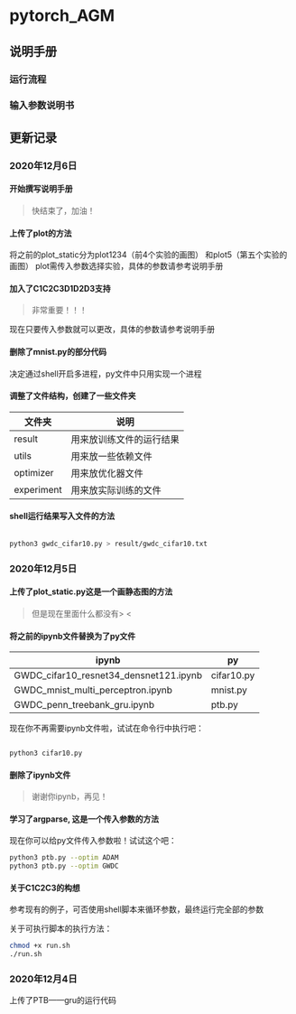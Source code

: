 # pytorch_AGM

## 说明手册

### 运行流程

### 输入参数说明书

## 更新记录
### 2020年12月6日

#### 开始撰写说明手册
>快结束了，加油！

#### 上传了plot的方法
将之前的plot_static分为plot1234（前4个实验的画图）
和plot5（第五个实验的画图）
plot需传入参数选择实验，具体的参数请参考说明手册

#### 加入了C1C2C3D1D2D3支持
>非常重要！！！

现在只要传入参数就可以更改，具体的参数请参考说明手册

#### 删除了mnist.py的部分代码
决定通过shell开启多进程，py文件中只用实现一个进程

#### 调整了文件结构，创建了一些文件夹
|文件夹|说明|
|-----|-----|
|result|用来放训练文件的运行结果|
|utils|用来放一些依赖文件|
|optimizer|用来放优化器文件|
|experiment|用来放实际训练的文件|

#### shell运行结果写入文件的方法
```bash

python3 gwdc_cifar10.py > result/gwdc_cifar10.txt

``` 

### 2020年12月5日
#### 上传了plot_static.py这是一个画静态图的方法
>但是现在里面什么都没有> <

#### 将之前的ipynb文件替换为了py文件
|ipynb|py|
|-----|-----|
|GWDC_cifar10_resnet34_densnet121.ipynb|cifar10.py|
|GWDC_mnist_multi_perceptron.ipynb|mnist.py|
|GWDC_penn_treebank_gru.ipynb|ptb.py|

现在你不再需要ipynb文件啦，试试在命令行中执行吧：
```bash

python3 cifar10.py

```
#### 删除了ipynb文件
>谢谢你ipynb，再见！

#### 学习了argparse, 这是一个传入参数的方法
现在你可以给py文件传入参数啦！试试这个吧：
```bash
python3 ptb.py --optim ADAM
python3 ptb.py --optim GWDC

```
#### 关于C1C2C3的构想
参考现有的例子，可否使用shell脚本来循环参数，最终运行完全部的参数

关于可执行脚本的执行方法：
```bash
chmod +x run.sh
./run.sh 
```


### 2020年12月4日
上传了PTB——gru的运行代码
